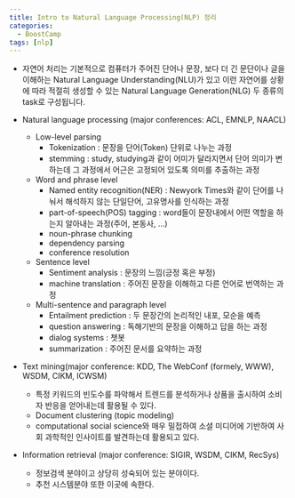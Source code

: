 ```yaml
---
title: Intro to Natural Language Processing(NLP) 정리
categories:
  - BoostCamp
tags: [nlp]
---
```

- 자연어 처리는 기본적으로 컴퓨터가 주어진 단어나 문장, 보다 더 긴 문단이나 글을 이해하는 Natural Language Understanding(NLU)가 있고 이런 자연어를 상황에 따라 적절히 생성할 수 있는 Natural Language Generation(NLG) 두 종류의 task로 구성됩니다.

- Natural language processing (major conferences: ACL, EMNLP, NAACL)
    - Low-level parsing
        - Tokenization : 문장을 단어(Token) 단위로 나누는 과정
        - stemming : study, studying과 같이 어미가 달라지면서 단어 의미가 변하는데 그 과정에서 어근은 고정되어 있도록 의미를 추출하는 과정
    - Word and phrase level
        - Named entity recognition(NER) : Newyork Times와 같이 단어를 나눠서 해석하지 않는 단일단어, 고유명사를 인식하는 과정
        - part-of-speech(POS) tagging : word들이 문장내에서 어떤 역할을 하는지 알아내는 과정(주어, 본동사, ...)
        - noun-phrase chunking
        - dependency parsing
        - conference resolution
    - Sentence level
        - Sentiment analysis : 문장의 느낌(긍정 혹은 부정)
        - machine translation : 주어진 문장을 이해하고 다른 언어로 번역하는 과정
    - Multi-sentence and paragraph level
        - Entailment prediction : 두 문장간의 논리적인 내포, 모순을 예측
        - question answering : 독해기반의 문장을 이해하고 답을 하는 과정
        - dialog systems : 챗봇
        - summarization : 주어진 문서를 요약하는 과정
- Text mining(major conference: KDD, The WebConf (formely, WWW), WSDM, CIKM, ICWSM)
    - 특정 키워드의 빈도수를 파악해서 트렌드를 분석하거나 상품을 출시하여 소비자 반응을 얻어내는데 활용될 수 있다.
    - Document clustering (topic modeling)
    - computational social science와 매우 밀접하여 소셜 미디어에 기반하여 사회 과학적인 인사이트를 발견하는데 활용되고 있다.
- Information retrieval (major conference: SIGIR, WSDM, CIKM, RecSys)
    - 정보검색 분야이고 상당히 성숙되어 있는 분야이다.
    - 추천 시스템분야 또한 이곳에 속한다.